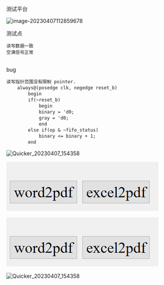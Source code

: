 测试平台

![image-20230407112859678](https://s2.loli.net/2023/04/07/RVzKpAk6qjwNS2r.png)

测试点

```
读写数据一致
空满信号正常


```

bug

```
读写指针范围没有限制 pointer.
	always@(posedge clk, negedge reset_b)
		begin
		if(~reset_b)
			begin
			binary = 'd0;
			gray = 'd0;
			end	
		else if(op & ~fifo_status)
			binary <= binary + 1; 
		end
```

![Quicker_20230407_154358](https://s2.loli.net/2023/04/08/3pGkuLA8BbH2IRj.png)

![](https://raw.githubusercontent.com/ian-lab/typorapic/master/image-20230408151822959.png)

![](https://raw.githubusercontent.com/ian-lab/typorapic/master/image-20230408151822959.png)

![Quicker_20230407_154358](C:\Users\84308\Desktop\prj_test\Quicker_20230407_154358.png)
